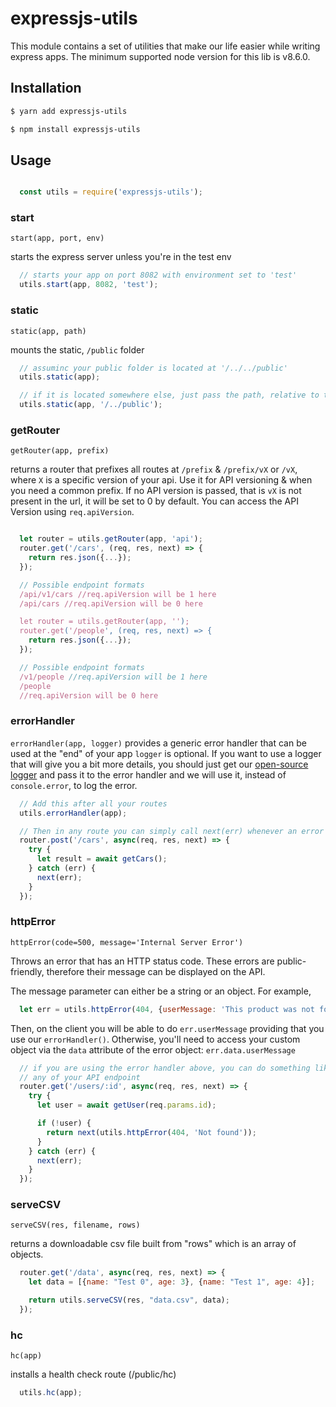 # expressjs-utils
This module contains a set of utilities that make our life easier while writing express apps. The minimum supported node version for this lib is v8.6.0.

## Installation

``` bash
$ yarn add expressjs-utils
```
``` bash
$ npm install expressjs-utils
```

## Usage
``` js

  const utils = require('expressjs-utils');

```
### start

`start(app, port, env)`

starts the express server unless you're in the test env

``` js
  // starts your app on port 8082 with environment set to 'test'
  utils.start(app, 8082, 'test');

```

### static

`static(app, path)`

mounts the static, `/public` folder

``` js
  // assuminc your public folder is located at '/../../public'
  utils.static(app);

  // if it is located somewhere else, just pass the path, relative to the current file.
  utils.static(app, '/../public');

```

### getRouter
`getRouter(app, prefix)`

returns a router that prefixes all routes at `/prefix` & `/prefix/vX` or `/vX`, where `X` is a specific version of your api. Use it for API versioning & when you need a common prefix.
If no API version is passed, that is `vX` is not present in the url, it will be set to 0 by default. You can access the API Version using `req.apiVersion`.

``` js

  let router = utils.getRouter(app, 'api');
  router.get('/cars', (req, res, next) => {
    return res.json({...});
  });

  // Possible endpoint formats
  /api/v1/cars //req.apiVersion will be 1 here
  /api/cars //req.apiVersion will be 0 here

  let router = utils.getRouter(app, '');
  router.get('/people', (req, res, next) => {
    return res.json({...});
  });

  // Possible endpoint formats
  /v1/people //req.apiVersion will be 1 here
  /people   
  //req.apiVersion will be 0 here

```

### errorHandler

`errorHandler(app, logger)`
provides a generic error handler that can be used at the "end" of your app
`logger` is optional. If you want to use a logger that will give you a bit more details, you should just get our [open-source logger](https://github.com/namshi/lib-logger) and pass it to the error handler and we will use it, instead of `console.error`, to log the error. 

``` js
  // Add this after all your routes
  utils.errorHandler(app);

  // Then in any route you can simply call next(err) whenever an error occurs
  router.post('/cars', async(req, res, next) => {
    try {
      let result = await getCars();
    } catch (err) {
      next(err);
    }
  });

```

### httpError

`httpError(code=500, message='Internal Server Error')`

Throws an error that has an HTTP status code. These errors are public-friendly, therefore their message can be displayed on the API.

The message parameter can either be a string or an object. For example,

```js
  let err = utils.httpError(404, {userMessage: 'This product was not found. Please try other products'});
```
Then, on the client you will be able to do `err.userMessage` providing that you use our `errorHandler()`. Otherwise, you'll need to access your custom object via the `data` attribute of the error object:  `err.data.userMessage`

``` js
  // if you are using the error handler above, you can do something like this in
  // any of your API endpoint
  router.get('/users/:id', async(req, res, next) => {
    try {
      let user = await getUser(req.params.id);

      if (!user) {
        return next(utils.httpError(404, 'Not found'));
      }
    } catch (err) {
      next(err);
    }
  });

```

### serveCSV
`serveCSV(res, filename, rows)`

returns a downloadable csv file built from "rows" which is an array of objects.

``` js
  router.get('/data', async(req, res, next) => {
    let data = [{name: "Test 0", age: 3}, {name: "Test 1", age: 4}];

    return utils.serveCSV(res, "data.csv", data);
  });

```
### hc
`hc(app)`

installs a health check route (/public/hc)

``` js
  utils.hc(app);
```
